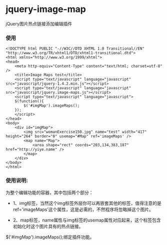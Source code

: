 jquery-image-map
================

jQuery图片热点链接添加编辑插件

### 使用

	<!DOCTYPE html PUBLIC "-//W3C//DTD XHTML 1.0 Transitional//EN" "http://www.w3.org/TR/xhtml1/DTD/xhtml1-transitional.dtd">
	<html xmlns="http://www.w3.org/1999/xhtml">
	<head>
		<meta http-equiv="Content-Type" content="text/html; charset=utf-8" />
		<title>Image Maps test</title>
		<script type="text/javascript" language="javascript" src="javascript/jquery-1.4.2.min.js"></script>
		<script type="text/javascript" language="javascript" src="javascript/jquery.image-maps.js"></script>
		<script type="text/javascript" language="javascript">
		$(function(){
			$('#imgMap').imageMaps();
		});
		</script>
	</head>
	<body>
		<div id="imgMap">
			<img src="womanExercise150.jpg" name="test" width="417" height="264" border="0" usemap="#Map" ref='imageMaps' />
			<map name="Map">
				<area shape="rect" coords="203,134,383,187" href="http://yiye.name" />
			</map>
		</div>
	</body>
	</html>

### 使用说明:

<div id="imgMap">为整个编辑功能的容器，其中包括两个部分：

- 1、img标签，当然这个img标签外层你可以再嵌套其他的标签，值得注意的是ref='imageMaps'这个属性，这是必需的，不然程序将忽略掉这个图片。

- 2、map标签，name属性与img标签的usemap属性对应起来，这个标签包含初始化时这个图片具有的热点链接。

$('#imgMap').imageMaps();绑定插件功能。